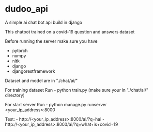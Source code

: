 # dudoo_api
A simple ai chat bot api build in django 

This chatbot trained on a covid-19 question and answers dataset

Before running the server make sure you have
  - pytorch
  - numpy
  - nltk
  - django
  - djangorestframework
 
 Dataset and model are in "./chat/ai/"
 
 For training dataset
  Run
    - python train.py (make sure your in "./chat/ai/" directory)
    
 For start server
  Run
    - python manage.py runserver <your_ip_address>:8000
    
  Test:
    - http://<your_ip_address>:8000/ai/?q=hai
    - http://<your_ip_address>:8000/ai/?q=what+is+covid+19
